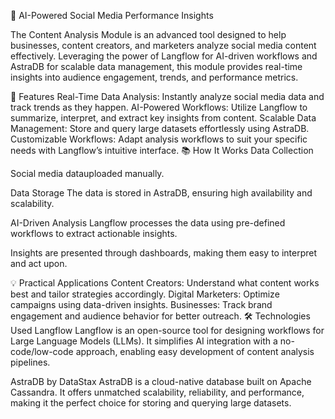 🚀 AI-Powered Social Media Performance Insights

The Content Analysis Module is an advanced tool designed to help businesses, content creators, and marketers analyze social media content effectively. Leveraging the power of Langflow for AI-driven workflows and AstraDB for scalable data management, this module provides real-time insights into audience engagement, trends, and performance metrics.

🌟 Features
Real-Time Data Analysis: Instantly analyze social media data and track trends as they happen.
AI-Powered Workflows: Utilize Langflow to summarize, interpret, and extract key insights from content.
Scalable Data Management: Store and query large datasets effortlessly using AstraDB.
Customizable Workflows: Adapt analysis workflows to suit your specific needs with Langflow’s intuitive interface.
📚 How It Works
Data Collection

Social media datauploaded manually.

Data Storage
The data is stored in AstraDB, ensuring high availability and scalability.

AI-Driven Analysis
Langflow processes the data using pre-defined workflows to extract actionable insights.

Insights are presented through dashboards, making them easy to interpret and act upon.

💡 Practical Applications
Content Creators: Understand what content works best and tailor strategies accordingly.
Digital Marketers: Optimize campaigns using data-driven insights.
Businesses: Track brand engagement and audience behavior for better outreach.
🛠️ Technologies Used
Langflow
Langflow is an open-source tool for designing workflows for Large Language Models (LLMs). It simplifies AI integration with a no-code/low-code approach, enabling easy development of content analysis pipelines.

AstraDB by DataStax
AstraDB is a cloud-native database built on Apache Cassandra. It offers unmatched scalability, reliability, and performance, making it the perfect choice for storing and querying large datasets.
